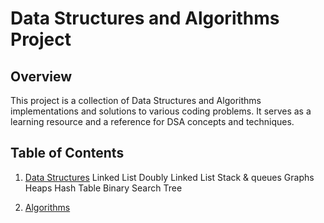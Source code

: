 # Data Structures and Algorithms Project
## Overview

This project is a collection of Data Structures and Algorithms implementations and solutions to various coding problems. It serves as a learning resource and a reference for DSA concepts and techniques.

## Table of Contents
1. [Data Structures](#Data_Structures)
   Linked List
   Doubly Linked List
   Stack & queues
   Graphs
   Heaps
   Hash Table
   Binary Search Tree
   
2. [Algorithms](#algorithms)
